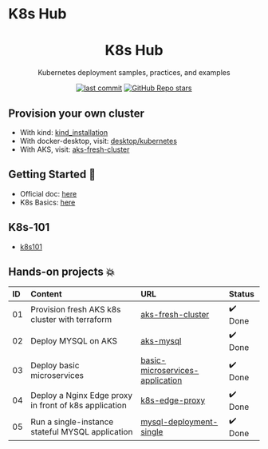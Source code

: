 # K8s Hub

<h1 align="center">K8s Hub</h1>

<p align="center">Kubernetes deployment samples, practices, and examples</p>

<p align="center">
  <a href="https://img.shields.io/github/last-commit/tungbq/k8s-hub/main"><img alt="last commit" src="https://img.shields.io/github/last-commit/tungbq/k8s-hub/main" /></a>
  <a href="https://github.com/tungbq/k8s-hub/stargazers"><img alt="GitHub Repo stars" src="https://img.shields.io/github/stars/tungbq/k8s-hub"/></a>
</p>

## Provision your own cluster

- With kind: [kind_installation](./docs/kind_installation.md)
- With docker-desktop, visit: [desktop/kubernetes](https://docs.docker.com/desktop/kubernetes/)
- With AKS, visit: [aks-fresh-cluster](./hands-on/aks-fresh-cluster/)

## Getting Started 🚀

- Official doc: [here](https://kubernetes.io/)
- K8s Basics: [here](https://github.com/tungbq/devops-basics/tree/main/topics/k8s)

## K8s-101

- [k8s101](./k8s101/README.md)

## Hands-on projects 💥

| ID  | Content                                               | URL                                                                            | Status  |
| :-- | :---------------------------------------------------- | :----------------------------------------------------------------------------- | :------ |
| 01  | Provision fresh AKS k8s cluster with terraform        | [aks-fresh-cluster](./hands-on/aks-fresh-cluster/)                             | ✔️ Done |
| 02  | Deploy MYSQL on AKS                                   | [aks-mysql](./hands-on/aks-mysql/)                                             | ✔️ Done |
| 03  | Deploy basic microservices                            | [basic-microservices-application](./hands-on/basic-microservices-application/) | ✔️ Done |
| 04  | Deploy a Nginx Edge proxy in front of k8s application | [k8s-edge-proxy](./hands-on/k8s-edge-proxy/)                                   | ✔️ Done |
| 05  | Run a single-instance stateful MYSQL application      | [mysql-deployment-single](./hands-on/mysql-deployment-single-instance/)        | ✔️ Done |
